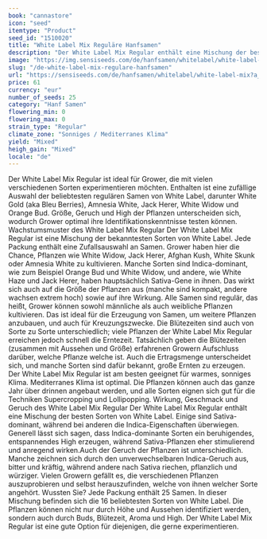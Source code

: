 ```yaml
---
book: "cannastore"
icon: "seed"
itemtype: "Product"
seed_id: "1510020"
title: "White Label Mix Reguläre Hanfsamen"
description: "Der White Label Mix Regular enthält eine Mischung der besten Sorten von White Label. Einige sind Sativa-dominant, andere Indica-dominant."
image: "https://img.sensiseeds.com/de/hanfsamen/whitelabel/white-label-mix-image.png"
slug: "/de-white-label-mix-regulare-hanfsamen"
url: "https://sensiseeds.com/de/hanfsamen/whitelabel/white-label-mix?a_aid=cannastore"
price: 61
currency: "eur"
number_of_seeds: 25
category: "Hanf Samen"
flowering_min: 0
flowering_max: 0
strain_type: "Regular"
climate_zone: "Sonniges / Mediterranes Klima"
yield: "Mixed"
heigh_gain: "Mixed"
locale: "de"
---
```

Der White Label Mix Regular ist ideal für Grower, die mit vielen verschiedenen Sorten experimentieren möchten. Enthalten ist eine zufällige Auswahl der beliebtesten regulären Samen von White Label, darunter White Gold (aka Bleu Berries), Amnesia White, Jack Herer, White Widow und Orange Bud. Größe, Geruch und High der Pflanzen unterscheiden sich, wodurch Grower optimal ihre Identifikationskenntnisse testen können. Wachstumsmuster des White Label Mix Regular Der White Label Mix Regular ist eine Mischung der bekanntesten Sorten von White Label. Jede Packung enthält eine Zufallsauswahl an Samen. Grower haben hier die Chance, Pflanzen wie White Widow, Jack Herer, Afghan Kush, White Skunk oder Amnesia White zu kultivieren. Manche Sorten sind Indica-dominant, wie zum Beispiel Orange Bud und White Widow, und andere, wie White Haze und Jack Herer, haben hauptsächlich Sativa-Gene in ihnen. Das wirkt sich auch auf die Größe der Pflanzen aus (manche sind kompakt, andere wachsen extrem hoch) sowie auf ihre Wirkung. Alle Samen sind regulär, das heißt, Grower können sowohl männliche als auch weibliche Pflanzen kultivieren. Das ist ideal für die Erzeugung von Samen, um weitere Pflanzen anzubauen, und auch für Kreuzungszwecke. Die Blütezeiten sind auch von Sorte zu Sorte unterschiedlich; viele Pflanzen der White Label Mix Regular erreichen jedoch schnell die Erntezeit. Tatsächlich geben die Blütezeiten (zusammen mit Aussehen und Größe) erfahrenen Growern Aufschluss darüber, welche Pflanze welche ist. Auch die Ertragsmenge unterscheidet sich, und manche Sorten sind dafür bekannt, große Ernten zu erzeugen. Der White Label Mix Regular ist am besten geeignet für warmes, sonniges Klima. Mediterranes Klima ist optimal. Die Pflanzen können auch das ganze Jahr über drinnen angebaut werden, und alle Sorten eignen sich gut für die Techniken Supercropping und Lollipopping. Wirkung, Geschmack und Geruch des White Label Mix Regular Der White Label Mix Regular enthält eine Mischung der besten Sorten von White Label. Einige sind Sativa-dominant, während bei anderen die Indica-Eigenschaften überwiegen. Generell lässt sich sagen, dass Indica-dominante Sorten ein beruhigendes, entspannendes High erzeugen, während Sativa-Pflanzen eher stimulierend und anregend wirken.Auch der Geruch der Pflanzen ist unterschiedlich. Manche zeichnen sich durch den unverwechselbaren Indica-Geruch aus, bitter und kräftig, während andere nach Sativa riechen, pflanzlich und würziger. Vielen Growern gefällt es, die verschiedenen Pflanzen auszuprobieren und selbst herauszufinden, welche von ihnen welcher Sorte angehört. Wussten Sie? Jede Packung enthält 25 Samen. In dieser Mischung befinden sich die 16 beliebtesten Sorten von White Label. Die Pflanzen können nicht nur durch Höhe und Aussehen identifiziert werden, sondern auch durch Buds, Blütezeit, Aroma und High. Der White Label Mix Regular ist eine gute Option für diejenigen, die gerne experimentieren.
